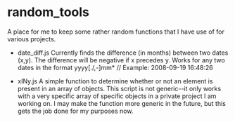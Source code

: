 random_tools
============

A place for me to keep some rather random functions that I have use of for various projects.

* date_diff.js
Currently finds the difference (in months) between two dates (x,y). The difference will be negative if x precedes y.
Works for any two dates in the format yyyy[./,-]mm*
// Example: 2008-09-19 16:48:26

* xINy.js
A simple function to determine whether or not an element is present in an array of objects. This script is not generic--it only works with a very specific array of specific objects in a private project I am working on. I may make the function more generic in the future, but this gets the job done for my purposes now.